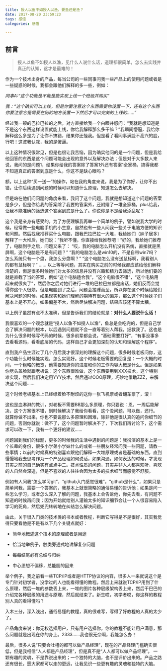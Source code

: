 ```yaml
---
title: 授人以鱼不如授人以渔，要鱼还是渔？
date: 2017-08-20 23:59:23
tags: 感悟
categories: 感悟

---
```


## 前言

> 授人以鱼不如授人以渔，见什么人说什么话，道理都很简单，怎么去实践并真正的认知，这才是最难的！

<!--more-->

作为一个技术出身的产品，每当公司的一些同事问我一些产品上的使用问题或者是一些疑惑的时候，我都会跟他们解释的多一些，例如：

*同事A:“这个功能是不能是能实现上线一个班级并购买”*

*我：“这个确实可以上线，但是你要注意这个东西需要你设置一下，还有这个东西你要注意它是需要在别的地方设置一下然后才可以完美的上线的……”*

经过我一顿的巴拉巴拉的之后，对方直接给我一个白眼并怒问：“我就是想知道是不是这个东西这样设置就能上线，你给我解释那么多干嘛？”我瞬间懵逼，我给你解释这么多是为了让你不搞错，结果你还怪我。但是看了看同事满脸不高兴的脸，行吧！这波我认栽，我的是傻逼。

以上这种情况很常见，但是也很让我苦恼，因为确实他问的是一个问题，但是我给他回答的东西是这个问题可能会出现的意外以及解决办法；但是对于大多数人来说，我问的是问题1，结果你给我的答案除了答案1外还有答案1全家桶，搞得我都不知道真正的答案到底是什么，你这不是缺心眼吗？

额，以上这种“买一送一”的操作，站在我的角度来说，我是为了你好，让你不出错，让你后续遇到问题的时候可以知道什么原理，知道怎么去解决。

但是站在他们问问题的角度来看，我问了这个问题，我就是想知道这个问题的答案是多少，但是你给我的答案除了我要的答案外，还附赠了一堆全家桶，plus给我，让我不能准确的筛选这个答案到底是什么了。你说你是不是给我添乱呢？

这个我是亲身有感受的，为了方便理解我再举一个简单的例子，譬如说我大学的时候，经常做一些电脑手机的小生意，自然也有一些人问我一些关于电脑方便的知识和问题。然后找我推荐买什么电脑，跟我巴拉巴拉一大堆，我给她们（妹子居多）解释了一大堆后，她们说：“我听不懂，你直接给我推荐吧！”好的，我给她们推荐了，电脑到手之后，问题又来了：
“哎，我的电脑怎么开机没有系统，直接就是黑屏啊，这个电脑是不是有问题？”
“我的电脑怎么是win10的，不是自带win7吗？怎么系统只有一个盘，我怎么分盘啊？”
“这个电脑怎么没有送鼠标啊，我看别人的都有鼠标啊？”
……
以上等等问题，其实在购买之前的时候我都应该给他们解释清楚的，但是很多时候她们对太多的信息并没有兴趣和精力去筛选，所以他们要的就是直截了当的答案，例如“这个电脑适合我”，“这个电脑很不错”，“这个电脑用起来就很爽了”，然后你之后对她们进行一堆的巴拉巴拉都是废话，她们反而会觉得你这个人很烦。但是电脑到了之后，问题会接踵而至，所以你在这个时候给她们解决问题的时候，如果现实和她们理解的期待有很大的偏差，那么这个时候妹子们基本上是不开心，如果偏差不大，然后尽快解决问题，结果应该还不算太糟。

以上例子虽然有点不太准确，但是告诉我们的结论就是：**对什么人要说什么话！**

我很喜欢的一个观念就是“授人以鱼不如授人以渔”，鱼总是会吃完的，但是自己学会了解决问题的根本，以后遇到问题就不会一直等着别人帮我，拯救我了。这也是为什么很多时候写代码的时候，很多前辈都会说，“基础需要打好”，“有事没事多去看看源码，看看底层的代码，这样自己才会更加深刻的认知和理解这个程序”。

直到我产品生涯过了几个月后我才很深刻的理解这个问题，很多时候老板问你，这个功能什么时候能实现，怎么实现好。这个时候老板需要的回复是：一个大概的时间，一个粗略的概览，他需要知道你的进度和你的工作内容大概是什么。但是如果你劈头盖脸就跟老板说：这个东西很难做，这个东西要用到XXX技术，这个特别难实现，然后我们决定用YYY技术，然后通过OOO原理，巧妙地借助ZZZ，来解决这个问题……

这个时候老板基本上已经绿着脸不耐烦的送你一张飞机票或者翻车票了，滚！

这也是血淋淋的教训，对老板不需要BB那么多原理，你只要说：恩，一周后能解决，这个方案很不错，到时候解决了我给你看看，这个没问题，可以做，还行。
就算你做不出来，你也不要说那么多原理和困难，除非他是很认真的追问你细节的问题，否则你就说：做不了，这个问题暂时解决不了，下次我们再讨论下，这个需求可以改一下，我有一个更好的建议……

问题回到我们的标题，更多的时候我的生活中遇到的问题是：我扮演的基本上是一个长辈的身份，很多小学弟小学妹什么的或者一些朋友经常问我一些问题，请教一些事情；以前的时候真的特别喜欢跟他们解释一大堆原理或者是基础的东西，直到慢慢地我去思考作为一个产品经理如何说话，如果沟通，如何表达的时候，才发现其实之前的自己确实有点点中二。技术性质的问题，其实并非人人都喜欢听，喜欢的人自然会深追，但是不喜欢的人往往会因为太多的技术细节而感觉不舒服。

例如有人问我“怎么学习git”，“github入门感觉很难”，“github是什么”，如果只是简单问我，需要一个答案的，我基本上就很简略的通俗易懂的告诉他；如果是问一些怎么学习，或者怎么深入了解的问题，我基本上会告诉他，你先去看，有问题不知道的时候再问我；因为开始就给别人灌输太多的知识细节会让一个人很容易陷入学习的死角，然后兜兜转转地在纠结怎么解决问题。

由此，关于很入门类的技术类的书本或者教程，判断它写得是不是很好，其实我觉得只要看他是不是有以下几个关键点就好：

- 简单地概述这个技术的原理或者是用途

- 恰当地举例子，触类旁通式地讲解复杂问题

- 每每结尾必有总结与归纳

- 中心思想不偏移，总能圆的回来

举个例子，我之前看一些TCP/IP或者是HTTP协议的内容，很多人一来就说这个是专门针对初学者，没学过的人也能看得懂的教程。然后上来就说TCP/IP用到了什么原理，然后一堆的参数丢上来，一堆的图片各种层级架构丢上来，然后干巴巴的介绍完各种层级的用途与原理，然后就结束了。新生哎，初学者哎，你这样的教程别人真的看得懂吗？

入木三分，深入浅出，通俗易懂的教程，真的很难写，写得了好教程的人真的太少了。

产品角度来说：你无权选择用户，只有用户选择你，你的教程不能让用户满意，那么问题就是出现在你的身上。2333……我也很无奈啊，我能怎么办！

最后，很多人说“只要会吐槽的都可以做产品经理”，现在的产品经理门槛确实很低，但是我相信“人人都是产品经理”，但是真不是“人人都可以做产品经理”。 一颗有趣的灵魂，不是靠说出来的；一个独特的大脑，也不是评价出来的。产品之路还有很长，愿大家都可以走的更远，让我见识一些更有趣的灵魂和独特的大脑。
















